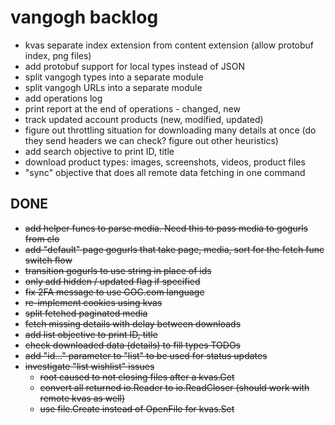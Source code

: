 # vangogh backlog

- kvas separate index extension from content extension (allow protobuf index, png files)
- add protobuf support for local types instead of JSON  
- split vangogh types into a separate module
- split vangogh URLs into a separate module
- add operations log
- print report at the end of operations - changed, new
- track updated account products (new, modified, updated)
- figure out throttling situation for downloading many details at once (do they send headers we can check? figure out other heuristics)
- add search objective to print ID, title
- download product types: images, screenshots, videos, product files
- "sync" objective that does all remote data fetching in one command

## DONE

- ~~add helper funcs to parse media. Need this to pass media to gogurls from clo~~
- ~~add "default" page gogurls that take page, media, sort for the fetch func switch flow~~
- ~~transition gogurls to use string in place of ids~~
- ~~only add hidden / updated flag if specified~~
- ~~fix 2FA message to use GOG.com language~~
- ~~re-implement cookies using kvas~~
- ~~split fetched paginated media~~
- ~~fetch missing details with delay between downloads~~
- ~~add list objective to print ID, title~~
- ~~check downloaded data (details) to fill types TODOs~~
- ~~add "id..." parameter to "list" to be used for status updates~~
- ~~investigate "list wishlist" issues~~
  - ~~root caused to not closing files after a kvas.Get~~
  - ~~convert all returned io.Reader to io.ReadCloser (should work with remote kvas as well)~~
  - ~~use file.Create instead of OpenFile for kvas.Set~~
